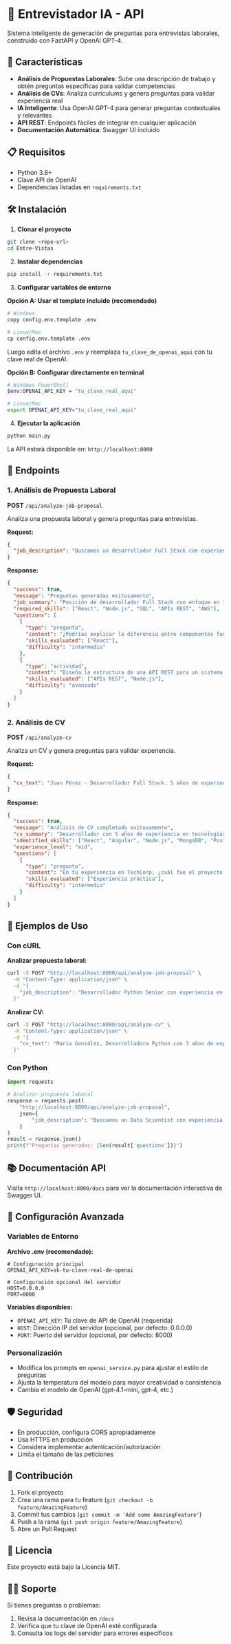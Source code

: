 # 🤖 Entrevistador IA - API

Sistema inteligente de generación de preguntas para entrevistas laborales, construido con FastAPI y OpenAI GPT-4.

## 🚀 Características

- **Análisis de Propuestas Laborales**: Sube una descripción de trabajo y obtén preguntas específicas para validar competencias
- **Análisis de CVs**: Analiza currículums y genera preguntas para validar experiencia real
- **IA Inteligente**: Usa OpenAI GPT-4 para generar preguntas contextuales y relevantes
- **API REST**: Endpoints fáciles de integrar en cualquier aplicación
- **Documentación Automática**: Swagger UI incluido

## 📋 Requisitos

- Python 3.8+
- Clave API de OpenAI
- Dependencias listadas en `requirements.txt`

## 🛠️ Instalación

1. **Clonar el proyecto**
```bash
git clone <repo-url>
cd Entre-Vistas
```

2. **Instalar dependencias**
```bash
pip install -r requirements.txt
```

3. **Configurar variables de entorno**

**Opción A: Usar el template incluido (recomendado)**
```bash
# Windows
copy config.env.template .env

# Linux/Mac  
cp config.env.template .env
```
Luego edita el archivo `.env` y reemplaza `tu_clave_de_openai_aqui` con tu clave real de OpenAI.

**Opción B: Configurar directamente en terminal**
```bash
# Windows PowerShell
$env:OPENAI_API_KEY = "tu_clave_real_aqui"

# Linux/Mac
export OPENAI_API_KEY="tu_clave_real_aqui"
```

4. **Ejecutar la aplicación**
```bash
python main.py
```

La API estará disponible en: `http://localhost:8000`

## 📡 Endpoints

### 1. Análisis de Propuesta Laboral
**POST** `/api/analyze-job-proposal`

Analiza una propuesta laboral y genera preguntas para entrevistas.

**Request:**
```json
{
  "job_description": "Buscamos un desarrollador Full Stack con experiencia en React, Node.js y bases de datos SQL. Debe manejar APIs REST, tener conocimientos de AWS y trabajar en metodologías ágiles..."
}
```

**Response:**
```json
{
  "success": true,
  "message": "Preguntas generadas exitosamente",
  "job_summary": "Posición de desarrollador Full Stack con enfoque en tecnologías modernas...",
  "required_skills": ["React", "Node.js", "SQL", "APIs REST", "AWS"],
  "questions": [
    {
      "type": "pregunta",
      "content": "¿Podrías explicar la diferencia entre componentes funcionales y de clase en React?",
      "skills_evaluated": ["React"],
      "difficulty": "intermedio"
    },
    {
      "type": "actividad",
      "content": "Diseña la estructura de una API REST para un sistema de gestión de usuarios",
      "skills_evaluated": ["APIs REST", "Node.js"],
      "difficulty": "avanzado"
    }
  ]
}
```

### 2. Análisis de CV
**POST** `/api/analyze-cv`

Analiza un CV y genera preguntas para validar experiencia.

**Request:**
```json
{
  "cv_text": "Juan Pérez - Desarrollador Full Stack. 5 años de experiencia en desarrollo web. Ha trabajado con React, Angular, Node.js, Express, MongoDB y PostgreSQL. Experiencia en empresas como TechCorp y StartupXYZ..."
}
```

**Response:**
```json
{
  "success": true,
  "message": "Análisis de CV completado exitosamente",
  "cv_summary": "Desarrollador con 5 años de experiencia en tecnologías frontend y backend...",
  "identified_skills": ["React", "Angular", "Node.js", "MongoDB", "PostgreSQL"],
  "experience_level": "mid",
  "questions": [
    {
      "type": "pregunta",
      "content": "En tu experiencia en TechCorp, ¿cuál fue el proyecto más desafiante que desarrollaste?",
      "skills_evaluated": ["Experiencia práctica"],
      "difficulty": "intermedio"
    }
  ]
}
```

## 🧪 Ejemplos de Uso

### Con cURL

**Analizar propuesta laboral:**
```bash
curl -X POST "http://localhost:8000/api/analyze-job-proposal" \
  -H "Content-Type: application/json" \
  -d '{
    "job_description": "Desarrollador Python Senior con experiencia en Django, PostgreSQL y Docker..."
  }'
```

**Analizar CV:**
```bash
curl -X POST "http://localhost:8000/api/analyze-cv" \
  -H "Content-Type: application/json" \
  -d '{
    "cv_text": "María González, Desarrolladora Python con 3 años de experiencia..."
  }'
```

### Con Python

```python
import requests

# Analizar propuesta laboral
response = requests.post(
    "http://localhost:8000/api/analyze-job-proposal",
    json={
        "job_description": "Buscamos un Data Scientist con experiencia en Python, Machine Learning y SQL..."
    }
)
result = response.json()
print(f"Preguntas generadas: {len(result['questions'])}")
```

## 📚 Documentación API

Visita `http://localhost:8000/docs` para ver la documentación interactiva de Swagger UI.

## 🔧 Configuración Avanzada

### Variables de Entorno

**Archivo .env (recomendado):**
```env
# Configuración principal
OPENAI_API_KEY=sk-tu-clave-real-de-openai

# Configuración opcional del servidor
HOST=0.0.0.0
PORT=8000
```

**Variables disponibles:**
- `OPENAI_API_KEY`: Tu clave de API de OpenAI (requerida)
- `HOST`: Dirección IP del servidor (opcional, por defecto: 0.0.0.0)
- `PORT`: Puerto del servidor (opcional, por defecto: 8000)

### Personalización
- Modifica los prompts en `openai_service.py` para ajustar el estilo de preguntas
- Ajusta la temperatura del modelo para mayor creatividad o consistencia
- Cambia el modelo de OpenAI (gpt-4.1-mini, gpt-4, etc.)

## 🛡️ Seguridad

- En producción, configura CORS apropiadamente
- Usa HTTPS en producción
- Considera implementar autenticación/autorización
- Limita el tamaño de las peticiones

## 🤝 Contribución

1. Fork el proyecto
2. Crea una rama para tu feature (`git checkout -b feature/AmazingFeature`)
3. Commit tus cambios (`git commit -m 'Add some AmazingFeature'`)
4. Push a la rama (`git push origin feature/AmazingFeature`)
5. Abre un Pull Request

## 📝 Licencia

Este proyecto está bajo la Licencia MIT.

## 🙋‍♂️ Soporte

Si tienes preguntas o problemas:
1. Revisa la documentación en `/docs`
2. Verifica que tu clave de OpenAI esté configurada
3. Consulta los logs del servidor para errores específicos 